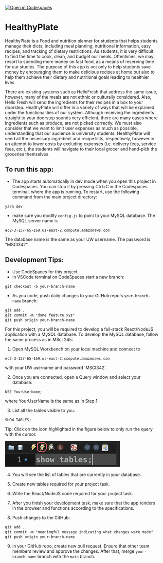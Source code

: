 [![Open in Codespaces](https://classroom.github.com/assets/launch-codespace-7f7980b617ed060a017424585567c406b6ee15c891e84e1186181d67ecf80aa0.svg)](https://classroom.github.com/open-in-codespaces?assignment_repo_id=13377356)
# HealthyPlate
HealthyPlate is a Food and nutrition planner for students that helps students manage their diets, including meal planning, nutritional information, easy recipes, and tracking of dietary restrictions. As students, it is very difficult to find the time to cook, clean, and budget our meals. Oftentimes, we may resort to spending more money on fast food, as a means of reserving time for our studies. The purpose of this app is not only to help students save money by encouraging them to make delicious recipes at home but also to help them achieve their dietary and nutritional goals leading to healthier lives.

There are existing systems such as HelloFresh that address the same issue, however, many of the meals are not ethnic or culturally considered. Also, Hello Fresh will send the ingredients for their recipes in a box to your doorstep. 
HealthyPlate will differ in a variety of ways that will be explained under the functionalities of our system. Although receiving the ingredients straight to your doorstep sounds very efficient, there are many cases where ingredients such as produce, are not picked correctly.
We must also consider that we want to limit user expenses as much as possible, understanding that our audience is university students. HealthyPlate will send all the necessary ingredient and recipe lists, respectively, however in an attempt to lower costs by excluding expenses (i.e. delivery fees, service fees, etc.), the students will navigate to their local grocer and hand-pick the groceries themselves.



## To run this app: 
- The app starts automatically in dev mode when you open this project in Codespaces. You can stop it by pressing Ctrl+C in the Codespaces terminal, where the app is running. To restart, use the following command from the main project directory:

```
yarn dev
``` 

- make sure you modify `config.js` to point to your MySQL database. The MySQL server name is

```
ec2-3-137-65-169.us-east-2.compute.amazonaws.com
```

  The database name is the same as your UW username.
  The password is "MSCI342".


## Development Tips:
- Use CodeSpaces for this project.
- In VSCode terminal on CodeSpaces start a new branch:
```
git checkout -b your-branch-name
```
- As you code, push daily changes to your GitHub repo's `your-branch-name` branch:
```
git add .
git commit -m "done feature xyz"
git push origin your-branch-name
```

For this project, you will be required to develop a full-stack React/NodeJS application with a MySQL database. To develop the MySQL database, follow the same process as in MSci 245:

1.	Open MySQL Workbench on your local machine and connect to 

```
ec2-3-137-65-169.us-east-2.compute.amazonaws.com
```

with your UW username and password 'MSCI342'.

2.	Once you are connected, open a Query window and select your database: 

```
USE YourUserName;
```

where YourUserName is the same as in Step 1.

3.	List all the tables visible to you.

```
SHOW TABLES;
```

Tip: Click on the icon highlighted in the figure below to only run the query with the cursor.


![image](/img/screen1.png)

4.	You will see the list of tables that are currently in your database.

5.	Create new tables required for your project task.

6.  Write the React/NodeJS code required for your project task.
 
7.	After you finish your development task, make sure that the app renders in the browser and functions according to the specifications.

8.	Push changes to the GitHub:

```
git add .
git commit -m "meaningful message indicating what changes were made"
git push origin your-branch-name
```

9.	In your GitHub repo, create new pull request. Ensure that other team members review and approve the changes. After that, merge `your-branch-name` branch with the `main` branch.





